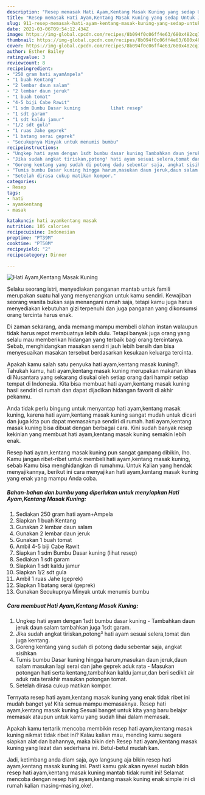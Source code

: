 ```yaml
---
description: "Resep memasak Hati Ayam,Kentang Masak Kuning yang sedap Untuk Jualan"
title: "Resep memasak Hati Ayam,Kentang Masak Kuning yang sedap Untuk Jualan"
slug: 911-resep-memasak-hati-ayam-kentang-masak-kuning-yang-sedap-untuk-jualan
date: 2021-03-06T09:54:12.434Z
image: https://img-global.cpcdn.com/recipes/8b094f0c06ff4e63/680x482cq70/hati-ayamkentang-masak-kuning-foto-resep-utama.jpg
thumbnail: https://img-global.cpcdn.com/recipes/8b094f0c06ff4e63/680x482cq70/hati-ayamkentang-masak-kuning-foto-resep-utama.jpg
cover: https://img-global.cpcdn.com/recipes/8b094f0c06ff4e63/680x482cq70/hati-ayamkentang-masak-kuning-foto-resep-utama.jpg
author: Esther Bailey
ratingvalue: 3
reviewcount: 8
recipeingredient:
- "250 gram hati ayamAmpela"
- "1 buah Kentang"
- "2 lembar daun salam"
- "2 lembar daun jeruk"
- "1 buah tomat"
- "4-5 biji Cabe Rawit"
- "1 sdm Bumbu Dasar kuning           lihat resep"
- "1 sdt garam"
- "1 sdt kaldu jamur"
- "1/2 sdt gula"
- "1 ruas Jahe geprek"
- "1 batang serai geprek"
- "Secukupnya Minyak untuk menumis bumbu"
recipeinstructions:
- "Ungkep hati ayam dengan 1sdt bumbu dasar kuning Tambahkan daun jeruk daun salam tambahkan juga 1sdt garam."
- "Jika sudah angkat tiriskan,potong² hati ayam sesuai selera,tomat dan juga kentang."
- "Goreng kentang yang sudah di potong dadu sebentar saja, angkat sisihkan"
- "Tumis bumbu Dasar kuning hingga harum,masukan daun jeruk,daun salam masukan lagi serai dan jahe geprek aduk rata Masukan potongan hati serta kentang,tambahkan kaldu jamur,dan beri sedikit air aduk rata terakhir masukan potongan tomat."
- "Setelah dirasa cukup matikan kompor."
categories:
- Resep
tags:
- hati
- ayamkentang
- masak

katakunci: hati ayamkentang masak 
nutrition: 105 calories
recipecuisine: Indonesian
preptime: "PT39M"
cooktime: "PT50M"
recipeyield: "2"
recipecategory: Dinner

---
```



![Hati Ayam,Kentang Masak Kuning](https://img-global.cpcdn.com/recipes/8b094f0c06ff4e63/680x482cq70/hati-ayamkentang-masak-kuning-foto-resep-utama.jpg)

Selaku seorang istri, menyediakan panganan mantab untuk famili merupakan suatu hal yang menyenangkan untuk kamu sendiri. Kewajiban seorang  wanita bukan saja menangani rumah saja, tetapi kamu juga harus menyediakan kebutuhan gizi terpenuhi dan juga panganan yang dikonsumsi orang tercinta harus enak.

Di zaman  sekarang, anda memang mampu membeli olahan instan walaupun tidak harus repot membuatnya lebih dulu. Tetapi banyak juga orang yang selalu mau memberikan hidangan yang terbaik bagi orang tercintanya. Sebab, menghidangkan masakan sendiri jauh lebih bersih dan bisa menyesuaikan masakan tersebut berdasarkan kesukaan keluarga tercinta. 



Apakah kamu salah satu penyuka hati ayam,kentang masak kuning?. Tahukah kamu, hati ayam,kentang masak kuning merupakan makanan khas di Nusantara yang sekarang disukai oleh setiap orang dari hampir setiap tempat di Indonesia. Kita bisa membuat hati ayam,kentang masak kuning hasil sendiri di rumah dan dapat dijadikan hidangan favorit di akhir pekanmu.

Anda tidak perlu bingung untuk menyantap hati ayam,kentang masak kuning, karena hati ayam,kentang masak kuning sangat mudah untuk dicari dan juga kita pun dapat memasaknya sendiri di rumah. hati ayam,kentang masak kuning bisa dibuat dengan berbagai cara. Kini sudah banyak resep kekinian yang membuat hati ayam,kentang masak kuning semakin lebih enak.

Resep hati ayam,kentang masak kuning pun sangat gampang dibikin, lho. Kamu jangan ribet-ribet untuk membeli hati ayam,kentang masak kuning, sebab Kamu bisa menghidangkan di rumahmu. Untuk Kalian yang hendak menyajikannya, berikut ini cara menyajikan hati ayam,kentang masak kuning yang enak yang mampu Anda coba.

<!--inarticleads1-->

##### Bahan-bahan dan bumbu yang diperlukan untuk menyiapkan Hati Ayam,Kentang Masak Kuning:

1. Sediakan 250 gram hati ayam+Ampela
1. Siapkan 1 buah Kentang
1. Gunakan 2 lembar daun salam
1. Gunakan 2 lembar daun jeruk
1. Gunakan 1 buah tomat
1. Ambil 4-5 biji Cabe Rawit
1. Siapkan 1 sdm Bumbu Dasar kuning           (lihat resep)
1. Sediakan 1 sdt garam
1. Siapkan 1 sdt kaldu jamur
1. Siapkan 1/2 sdt gula
1. Ambil 1 ruas Jahe (geprek)
1. Siapkan 1 batang serai (geprek)
1. Gunakan Secukupnya Minyak untuk menumis bumbu




<!--inarticleads2-->

##### Cara membuat Hati Ayam,Kentang Masak Kuning:

1. Ungkep hati ayam dengan 1sdt bumbu dasar kuning - Tambahkan daun jeruk daun salam tambahkan juga 1sdt garam.
1. Jika sudah angkat tiriskan,potong² hati ayam sesuai selera,tomat dan juga kentang.
1. Goreng kentang yang sudah di potong dadu sebentar saja, angkat sisihkan
1. Tumis bumbu Dasar kuning hingga harum,masukan daun jeruk,daun salam masukan lagi serai dan jahe geprek aduk rata - Masukan potongan hati serta kentang,tambahkan kaldu jamur,dan beri sedikit air aduk rata terakhir masukan potongan tomat.
1. Setelah dirasa cukup matikan kompor.




Ternyata resep hati ayam,kentang masak kuning yang enak tidak ribet ini mudah banget ya! Kita semua mampu memasaknya. Resep hati ayam,kentang masak kuning Sesuai banget untuk kita yang baru belajar memasak ataupun untuk kamu yang sudah lihai dalam memasak.

Apakah kamu tertarik mencoba membikin resep hati ayam,kentang masak kuning nikmat tidak ribet ini? Kalau kalian mau, mending kamu segera siapkan alat dan bahannya, maka bikin deh Resep hati ayam,kentang masak kuning yang lezat dan sederhana ini. Betul-betul mudah kan. 

Jadi, ketimbang anda diam saja, ayo langsung aja bikin resep hati ayam,kentang masak kuning ini. Pasti kamu gak akan nyesel sudah bikin resep hati ayam,kentang masak kuning mantab tidak rumit ini! Selamat mencoba dengan resep hati ayam,kentang masak kuning enak simple ini di rumah kalian masing-masing,oke!.

